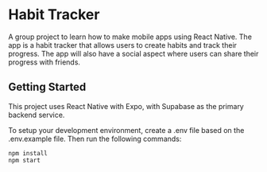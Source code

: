 # Habit Tracker

A group project to learn how to make mobile apps using React Native. The app is a habit tracker that allows users to create habits and track their progress. The app will also have a social aspect where users can share their progress with friends.

## Getting Started

This project uses React Native with Expo, with Supabase as the primary backend service.

To setup your development environment, create a .env file based on the .env.example file. Then run the following commands:

```
npm install
npm start
```

